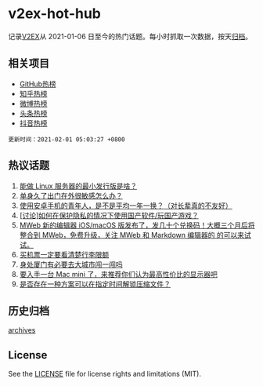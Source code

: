 # v2ex-hot-hub

 记录[V2EX](https://www.v2ex.com/)从 2021-01-06 日至今的热门话题。每小时抓取一次数据，按天[归档](archives)。
 
 ## 相关项目

- [GitHub热榜](https://github.com/lonnyzhang423/github-hot-hub)
- [知乎热榜](https://github.com/lonnyzhang423/zhihu-hot-hub)
- [微博热榜](https://github.com/lonnyzhang423/weibo-hot-hub)
- [头条热榜](https://github.com/lonnyzhang423/toutiao-hot-hub)
- [抖音热榜](https://github.com/lonnyzhang423/douyin-hot-hub)


 `更新时间：2021-02-01 05:03:27 +0800`

## 热议话题

1. [能做 Linux 服务器的最小发行版是啥？](https://www.v2ex.com/t/749947)
1. [单身久了出门在外很敏感怎么办？](https://www.v2ex.com/t/750016)
1. [使用安卓手机的青年人，是不是平均一年一换？（对长辈真的不友好）](https://www.v2ex.com/t/750022)
1. [[讨论]如何在保护隐私的情况下使用国产软件/玩国产游戏？](https://www.v2ex.com/t/749960)
1. [MWeb 新的编辑器 iOS/macOS 版发布了，发几十个兑换码！大概三个月后将整合到 MWeb，免费升级，关注 MWeb 和 Markdown 编辑器的 的可以来试试。](https://www.v2ex.com/t/749958)
1. [买机票一定要看清楚行李限额](https://www.v2ex.com/t/749949)
1. [身处厦门有必要去大城市闯一闯吗](https://www.v2ex.com/t/750003)
1. [要入手一台 Mac mini 了，来推荐你们认为最高性价比的显示器吧](https://www.v2ex.com/t/750000)
1. [是否存在一种方案可以在指定时间解锁压缩文件？](https://www.v2ex.com/t/750085)

## 历史归档

[archives](archives)

## License

See the [LICENSE](LICENSE) file for license rights and limitations (MIT).
